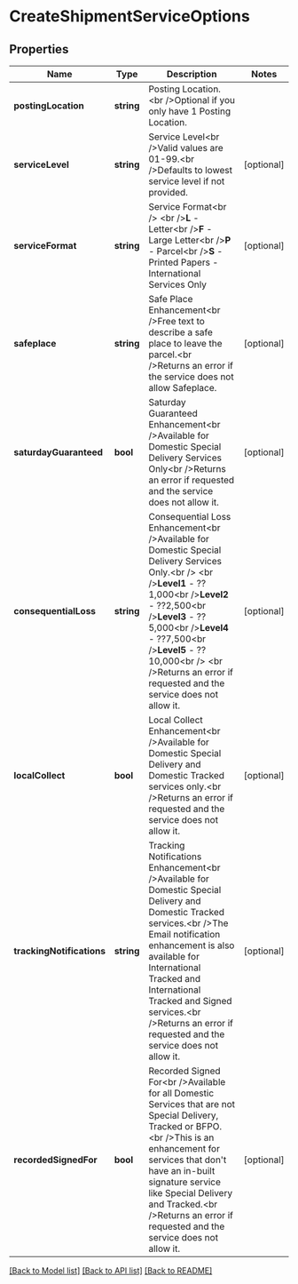 # CreateShipmentServiceOptions

## Properties
Name | Type | Description | Notes
------------ | ------------- | ------------- | -------------
**postingLocation** | **string** | Posting Location.&lt;br /&gt;Optional if you only have 1 Posting Location. | 
**serviceLevel** | **string** | Service Level&lt;br /&gt;Valid values are 01-99.&lt;br /&gt;Defaults to lowest service level if not provided. | [optional] 
**serviceFormat** | **string** | Service Format&lt;br /&gt;            &lt;br /&gt;**L** - Letter&lt;br /&gt;**F** - Large Letter&lt;br /&gt;**P** - Parcel&lt;br /&gt;**S** - Printed Papers - International Services Only | [optional] 
**safeplace** | **string** | Safe Place Enhancement&lt;br /&gt;Free text to describe a safe place to leave the parcel.&lt;br /&gt;Returns an error if the service does not allow Safeplace. | [optional] 
**saturdayGuaranteed** | **bool** | Saturday Guaranteed Enhancement&lt;br /&gt;Available for Domestic Special Delivery Services Only&lt;br /&gt;Returns an error if requested and the service does not allow it. | [optional] 
**consequentialLoss** | **string** | Consequential Loss Enhancement&lt;br /&gt;Available for Domestic Special Delivery Services Only.&lt;br /&gt;            &lt;br /&gt;**Level1** - ??1,000&lt;br /&gt;**Level2** - ??2,500&lt;br /&gt;**Level3** - ??5,000&lt;br /&gt;**Level4** - ??7,500&lt;br /&gt;**Level5** - ??10,000&lt;br /&gt;            &lt;br /&gt;Returns an error if requested and the service does not allow it. | [optional] 
**localCollect** | **bool** | Local Collect Enhancement&lt;br /&gt;Available for Domestic Special Delivery and Domestic Tracked services only.&lt;br /&gt;Returns an error if requested and the service does not allow it. | [optional] 
**trackingNotifications** | **string** | Tracking Notifications Enhancement&lt;br /&gt;Available for Domestic Special Delivery and Domestic Tracked services.&lt;br /&gt;The Email notification enhancement is also available for International Tracked and International Tracked and Signed services.&lt;br /&gt;Returns an error if requested and the service does not allow it. | [optional] 
**recordedSignedFor** | **bool** | Recorded Signed For&lt;br /&gt;Available for all Domestic Services that are not Special Delivery, Tracked or BFPO.&lt;br /&gt;This is an enhancement for services that don&#x27;t have an in-built signature service like Special Delivery and Tracked.&lt;br /&gt;Returns an error if requested and the service does not allow it. | [optional] 

[[Back to Model list]](../README.md#documentation-for-models) [[Back to API list]](../README.md#documentation-for-api-endpoints) [[Back to README]](../README.md)

